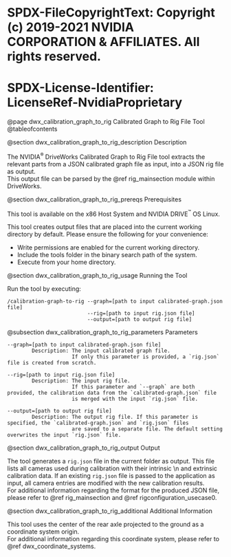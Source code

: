 # SPDX-FileCopyrightText: Copyright (c) 2019-2021 NVIDIA CORPORATION & AFFILIATES. All rights reserved.
# SPDX-License-Identifier: LicenseRef-NvidiaProprietary

@page dwx_calibration_graph_to_rig Calibrated Graph to Rig File Tool
@tableofcontents

@section dwx_calibration_graph_to_rig_description Description

The NVIDIA<sup>&reg;</sup> DriveWorks Calibrated Graph to Rig File tool extracts the relevant parts from a JSON calibrated graph file as input, into a JSON rig file as output.<br>
This output file can be parsed by the @ref rig_mainsection module within DriveWorks.

@section dwx_calibration_graph_to_rig_prereqs Prerequisites

This tool is available on the x86 Host System and NVIDIA DRIVE<sup>&trade;</sup> OS Linux.

This tool creates output files that are placed into the current working directory by default. Please ensure the following for your convenience:
- Write permissions are enabled for the current working directory.
- Include the tools folder in the binary search path of the system.
- Execute from your home directory.

@section dwx_calibration_graph_to_rig_usage Running the Tool

Run the tool by executing:

    /calibration-graph-to-rig --graph=[path to input calibrated-graph.json file]
                              --rig=[path to input rig.json file]
                              --output=[path to output rig file]

@subsection dwx_calibration_graph_to_rig_parameters Parameters

    --graph=[path to input calibrated-graph.json file]
            Description: The input calibrated graph file.
                         If only this parameter is provided, a `rig.json` file is created from scratch.

    --rig=[path to input rig.json file]
            Description: The input rig file.
                         If this parameter and `--graph` are both provided, the calibration data from the `calibrated-graph.json` file
                         is merged with the input `rig.json` file.

    --output=[path to output rig file]
            Description: The output rig file. If this parameter is specified, the `calibrated-graph.json` and `rig.json` files
                         are saved to a separate file. The default setting overwrites the input `rig.json` file.

@section dwx_calibration_graph_to_rig_output Output

The tool generates a `rig.json` file in the current folder as output. This file lists all cameras used during calibration with their intrinsic \n and extrinsic calibration data. If an existing `rig.json` file is passed to the application as input, all camera entries are modified with the new calibration results.<br>
For additional information regarding the format for the produced JSON file, please refer to @ref rig_mainsection and @ref rigconfiguration_usecase0.

@section dwx_calibration_graph_to_rig_additional Additional Information

This tool uses the center of the rear axle projected to the ground as a coordinate system origin.<br>
For additional information regarding this coordinate system, please refer to @ref dwx_coordinate_systems.

